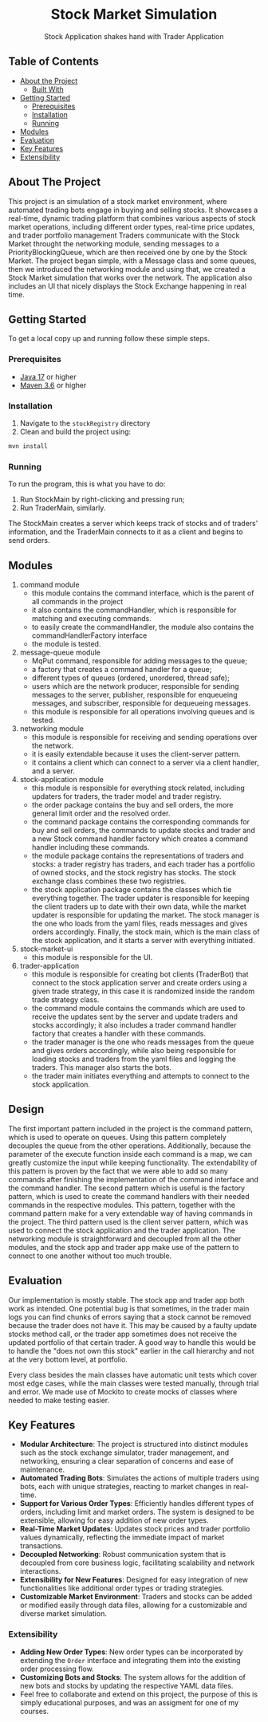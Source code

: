 <br />
<p align="center">
  <h1 align="center">Stock Market Simulation</h1>

  <p align="center">
    Stock Application shakes hand with Trader Application
  </p>
</p>

## Table of Contents

* [About the Project](#about-the-project)
  * [Built With](#built-with)
* [Getting Started](#getting-started)
  * [Prerequisites](#prerequisites)
  * [Installation](#installation)
  * [Running](#running)
* [Modules](#modules)
* [Evaluation](#evaluation)
* [Key Features](#key-Features)
* [Extensibility](#extensibility)

## About The Project

This project is an simulation of a stock market environment, where automated trading bots engage in buying and selling stocks. It showcases a real-time, dynamic trading platform that combines various aspects of stock market operations, including different order types, real-time price updates, and trader portfolio management Traders communicate with the Stock Market throught the networking module, sending messages to a PriorityBlockingQueue, which are then received one by one by the Stock Market. The project began simple, with a Message class and some queues, then we introduced the networking module and using that, we created a Stock Market simulation that works over the network. The application also includes an UI that nicely displays the Stock Exchange happening in real time. 

## Getting Started

To get a local copy up and running follow these simple steps.

### Prerequisites

* [Java 17](https://www.oracle.com/java/technologies/javase/jdk17-archive-downloads.html) or higher
* [Maven 3.6](https://maven.apache.org/download.cgi) or higher

### Installation

1. Navigate to the `stockRegistry` directory
2. Clean and build the project using:
```sh
mvn install
```

### Running
To run the program, this is what you have to do: 
1. Run StockMain by right-clicking and pressing run;
2. Run TraderMain, similarly.

The StockMain creates a server which keeps track of stocks and of traders' information, and the TraderMain connects to it as a client and begins to send orders.
## Modules

1. command module
   - this module contains the command interface, which is the parent of all commands in the project
   - it also contains the commandHandler, which is responsible for matching and executing commands.
   - to easily create the commandHandler, the module also contains the commandHandlerFactory interface
   - the module is tested.
2. message-queue module
   - MqPut command, responsible for adding messages to the queue;
   - a factory that creates a command handler for a queue;
   - different types of queues (ordered, unordered, thread safe);
   - users which are the network producer, responsible for sending messages to the server, publisher, responsible for enqueueing messages, and subscriber, responsible for dequeueing messages.
   - this module is responsible for all operations involving queues and is tested.
3. networking module
   - this module is responsible for receiving and sending operations over the network.
   - it is easily extendable because it uses the client-server pattern.
   - it contains a client which can connect to a server via a client handler, and a server.
4. stock-application module
   - this module is responsible for everything stock related, including updaters for traders, the trader model and trader registry.
   - the order package contains the buy and sell orders, the more general limit order and the resolved order.
   - the command package contains the corresponding commands for buy and sell orders, the commands to update stocks and trader and a new Stock command handler factory which creates a command handler including these commands.
   - the module package contains the representations of traders and stocks: a trader registry has traders, and each trader has a portfolio of owned stocks, and the stock registry has stocks. The stock exchange class combines these two registries.
   - the stock application package contains the classes which tie everything together. The trader updater is responsible for keeping the client traders up to date with their own data, while the market updater is responsible for updating the market. The stock manager is the one who loads from the yaml files, reads messages and gives orders accordingly. Finally, the stock main, which is the main class of the stock application, and it starts a server with everything initiated.
5. stock-market-ui
   - this module is responsible for the UI.
6. trader-application
   - this module is responsible for creating bot clients (TraderBot) that connect to the stock application server and create orders using a given trade strategy, in this case it is randomized inside the random trade strategy class.
   - the command module contains the commands which are used to receive the updates sent by the server and update traders and stocks accordingly; it also includes a trader command handler factory that creates a handler with these commands.
   - the trader manager is the one who reads messages from the queue and gives orders accordingly, while also being responsible for loading stocks and traders from the yaml files and logging the traders. This manager also starts the bots.
   - the trader main initiates everything and attempts to connect to the stock application.

## Design


The first important pattern included in the project is the command pattern, which is used to operate on queues. Using this pattern completely decouples the queue from the other operations. Additionally,  because the parameter of the execute function inside each command is a map, we can greatly customize the input while keeping functionality. The extendability of this pattern is proven by the fact that we were able to add so many commands after finishing the implementation of the command interface and the command handler.
The second pattern which is useful is the factory pattern, which is used to create the command handlers with their needed commands in the respective modules. This pattern, together with the command pattern make for a very extendable way of having commands in the project.
The third pattern used is the client server pattern, which was used to connect the stock application and the trader application. The networking module is straightforward and decoupled from all the other modules, and the stock app and trader app make use of the pattern to connect to one another without too much trouble.

## Evaluation

Our implementation is mostly stable. The stock app and trader app both work as intended. One potential bug is that sometimes, in the trader main logs you can find chunks of errors saying that a stock cannot be removed because the trader does not have it. This may be caused by a faulty update stocks method call, or the trader app sometimes does not receive the updated portfolio of that certain trader. A good way to handle this would be to handle the "does not own this stock" earlier in the call hierarchy and not at the very bottom level, at portfolio.

Every class besides the main classes have automatic unit tests which cover most edge cases, while the main classes were tested manually, through trial and error.
We made use of Mockito to create mocks of classes where needed to make testing easier.

## Key Features
- **Modular Architecture**: The project is structured into distinct modules such as the stock exchange simulator, trader management, and networking, ensuring a clear separation of concerns and ease of maintenance.
- **Automated Trading Bots**: Simulates the actions of multiple traders using bots, each with unique strategies, reacting to market changes in real-time.
- **Support for Various Order Types**: Efficiently handles different types of orders, including limit and market orders. The system is designed to be extensible, allowing for easy addition of new order types.
- **Real-Time Market Updates**: Updates stock prices and trader portfolio values dynamically, reflecting the immediate impact of market transactions.
- **Decoupled Networking**: Robust communication system that is decoupled from core business logic, facilitating scalability and network interactions.
- **Extensibility for New Features**: Designed for easy integration of new functionalities like additional order types or trading strategies.
- **Customizable Market Environment**: Traders and stocks can be added or modified easily through data files, allowing for a customizable and diverse market simulation.

### Extensibility
- **Adding New Order Types**: New order types can be incorporated by extending the `Order` interface and integrating them into the existing order processing flow.
- **Customizing Bots and Stocks**: The system allows for the addition of new bots and stocks by updating the respective YAML data files.
- Feel free to collaborate and extend on this project, the purpose of this is simply educational purposes, and was an assigment for one of my courses.


